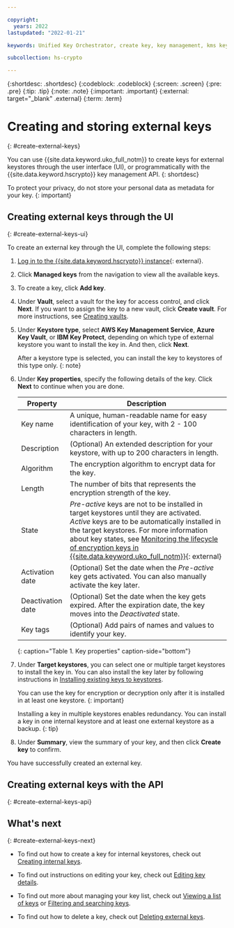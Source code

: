 ```yaml
---

copyright:
  years: 2022
lastupdated: "2022-01-21"

keywords: Unified Key Orchestrator, create key, key management, kms key, UKO key

subcollection: hs-crypto

---
```


{:shortdesc: .shortdesc}
{:codeblock: .codeblock}
{:screen: .screen}
{:pre: .pre}
{:tip: .tip}
{:note: .note}
{:important: .important}
{:external: target="_blank" .external}
{:term: .term}


# Creating and storing external keys
{: #create-external-keys}

You can use {{site.data.keyword.uko_full_notm}} to create keys for external keystores through the user interface (UI), or programmatically with the {{site.data.keyword.hscrypto}} key management API.
{: shortdesc}

To protect your privacy, do not store your personal data as metadata for your key.
{: important}

## Creating external keys through the UI
{: #create-external-keys-ui}

To create an external key through the UI, complete the following steps:

1. [Log in to the {{site.data.keyword.hscrypto}} instance](https://cloud.ibm.com/login){: external}.
2. Click **Managed keys** from the navigation to view all the available keys.
3. To create a key, click **Add key**.
4. Under **Vault**, select a vault for the key for access control, and click **Next**. 
    If you want to assign the key to a new vault, click **Create vault**. For more instructions, see [Creating vaults](/docs/hs-crypto?topic=hs-crypto-create-vaults). 
5. Under **Keystore type**, select **AWS Key Management Service**, **Azure Key Vault**, or **IBM Key Protect**, depending on which type of external keystore you want to install the key in. And then, click **Next**.

    After a keystore type is selected, you can install the key to keystores of this type only.
    {: note} 
6. Under **Key properties**, specify the following details of the key. Click **Next** to continue when you are done.

    |       Property	     |                         Description                       |
    |----------------------|-----------------------------------------------------------|
    | Key name             | A unique, human-readable name for easy identification of your key, with 2 - 100 characters in length. |
    | Description          | (Optional) An extended description for your keystore, with up to 200 characters in length. |
    | Algorithm            | The encryption algorithm to encrypt data for the key.     |
    | Length               | The number of bits that represents the encryption strength of the key.   |
    | State                | _Pre-active_ keys are not to be installed in target keystores until they are activated. _Active_ keys are to be automatically installed in the target keystores. For more information about key states, see [Monitoring the lifecycle of encryption keys in {{site.data.keyword.uko_full_notm}}](/docs/hs-crypto?topic=hs-crypto-uko-key-states){: external} |
    | Activation date      | (Optional) Set the date when the _Pre-active_ key gets activated. You can also manually activate the key later. |
    | Deactivation date    | (Optional) Set the date when the key gets expired. After the expiration date, the key moves into the _Deactivated_ state.  |
    | Key tags             | (Optional) Add pairs of names and values to identify your key.  |
    {: caption="Table 1. Key properties" caption-side="bottom"}

7. Under **Target keystores**, you can select one or multiple target keystores to install the key in. You can also install the key later by following instructions in [Installing existing keys to keystores](/docs/hs-crypto?topic=hs-crypto-install-key-keystores).

    You can use the key for encryption or decryption only after it is installed in at least one keystore.
    {: important}

    Installing a key in multiple keystores enables redundancy. You can install a key in one internal keystore and at least one external keystore as a backup.
    {: tip} 
8. Under **Summary**, view the summary of your key, and then click **Create key** to confirm.

You have successfully created an external key. 


## Creating external keys with the API
{: #create-external-keys-api}






## What's next
{: #create-external-keys-next}

- To find out how to create a key for internal keystores, check out [Creating internal keys](/docs/hs-crypto?topic=hs-crypto-create-internal-keys).
  
- To find out instructions on editing your key, check out [Editing key details](/docs/hs-crypto?topic=hs-crypto-edit-kms-keys).
  
- To find out more about managing your key list, check out [Viewing a list of keys](/docs/hs-crypto?topic=hs-crypto-view-key-list) or [Filtering and searching keys](/docs/hs-crypto?topic=hs-crypto-search-key-list).
  
- To find out how to delete a key, check out [Deleting external keys](/docs/hs-crypto?topic=hs-crypto-delete-external-keys).
  


